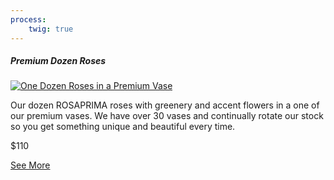 ```yaml
---
process:
    twig: true
---
```

<div class="col-12 col-lg-4 col-xl-3 text-center pb-5">
	<div class="product rounded">
	<h5 class="h2 heading text-weight-bold">Premium Dozen Roses</h5>
	<a href="shop/premium-dozen-roses"><img class="pt-3 pb-3 img-fluid" src="{{ url('/shop/premium-dozen-1.jpg')|absolute_url }}" alt="One Dozen Roses in a Premium Vase"></a>
	<p>Our dozen ROSAPRIMA roses with greenery and accent flowers in a one of our premium vases. We have over 30 vases and continually rotate our stock so you get something unique and beautiful every time.</p>
	<p>$110</p>
	<a class="btn btn-primary btn-lg text-white" href="shop/premium-dozen-roses">See More</a>
	</div>
</div>